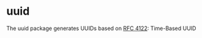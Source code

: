 # uuid

The uuid package generates UUIDs based on [RFC 4122](https://tools.ietf.org/html/rfc4122 "RFC 4122"): Time-Based UUID
